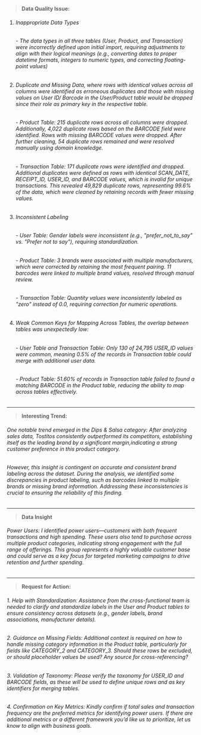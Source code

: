 > **Data Quality Issue:**
1. <h6>Inappropriate Data Types</h6>
    <h6> - The data types in all three tables (User, Product, and Transaction) were incorrectly defined upon initial import, requiring adjustments to align with their logical meanings (e.g., converting dates to proper datetime formats, integers to numeric types, and correcting floating-point values)</h6>

2. <h6> Duplicate and Missing Data, where rows with identical values across all columns were identified as erroneous duplicates and those with missing values on User ID/ Barcode in the User/Product table would be dropped since their role as primary key in the respective table.</h6>
    <h6> - Product Table: 215 duplicate rows across all columns were dropped. Additionally, 4,022 duplicate rows based on the BARCODE field were identified. Rows with missing BARCODE values were dropped. After further cleaning, 54 duplicate rows remained and were resolved manually using domain knowledge.</h6>
    <h6> - Transaction Table: 171 duplicate rows were identified and dropped. Additional duplicates were defined as rows with identical SCAN_DATE, RECEIPT_ID, USER_ID, and BARCODE values, which is invalid for unique transactions. This revealed 49,829 duplicate rows, representing 99.6% of the data, which were cleaned by retaining records with fewer missing values. </h6>

3. <h6>Inconsistent Labeling</h6>
    <h6> - User Table: Gender labels were inconsistent (e.g., "prefer_not_to_say" vs. "Prefer not to say"), requiring standardization.</h6>
    <h6> - Product Table: 3 brands were associated with multiple manufacturers, which were corrected by retaining the most frequent pairing. 11 barcodes were linked to multiple brand values, resolved through manual review.</h6>
    <h6> - Transaction Table: Quantity values were inconsistently labeled as "zero" instead of 0.0, requiring correction for numeric operations.</h6>

4. <h6>Weak Common Keys for Mapping Across Tables, the overlap between tables was unexpectedly low:</h6>
    <h6> - User Table and Transaction Table: Only 130 of 24,795 USER_ID values were common, meaning 0.5% of the records in Transaction table could merge with additional user data. </h6>
    <h6> - Product Table: 51.60% of records in Transaction table failed to found a matching BARCODE in the Product table, reducing the ability to map across tables effectively.</h6>

****
> **Interesting Trend:**

<h6>One notable trend emerged in the Dips & Salsa category: After analyzing sales data, Tostitos consistently outperformed its competitors, establishing itself as the leading brand by a significant margin,indicating a strong customer preference in this product category.</h6>

<h6>However, this insight is contingent on accurate and consistent brand labeling across the dataset. During the analysis, we identified some discrepancies in product labeling, such as barcodes linked to multiple brands or missing brand information. Addressing these inconsistencies is crucial to ensuring the reliability of this finding.</h6>

****
> **Data Insight**

<h6>Power Users: I identified power users—customers with both frequent transactions and high spending. These users also tend to purchase across multiple product categories, indicating strong engagement with the full range of offerings. This group represents a highly valuable customer base and could serve as a key focus for targeted marketing campaigns to drive retention and further spending.</h6>

****
> **Request for Action:**
<h6> 1. Help with Standardization: Assistance from the cross-functional team is needed to clarify and standardize labels in the User and Product tables to ensure consistency across datasets (e.g., gender labels, brand associations, manufacturer details).</h6>
<h6> 2. Guidance on Missing Fields: Additional context is required on how to handle missing category information in the Product table, particularly for fields like CATEGORY_2 and CATEGORY_3. Should these rows be excluded, or should placeholder values be used? Any source for cross-referencing? </h6>
<h6> 3. Validation of Taxonomy: Please verify the taxonomy for USER_ID and BARCODE fields, as these will be used to define unique rows and as key identifiers for merging tables.</h6>
<h6> 4. Confirmation on Key Metrics: Kindly confirm if total sales and transaction frequency are the preferred metrics for identifying power users. If there are additional metrics or a different framework you’d like us to prioritize, let us know to align with business goals.</h6>
